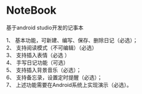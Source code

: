 # NoteBook

基于android studio开发的记事本

1、	基本功能，可新建、编写、保存、删除日记（必选）；<br/>
2、	支持阅读模式（不可编辑）（必选）<br/>
3、	支持插入表情（必选 ）<br/>
4、	手写日记功能（可选） <br/>
5、	支持插入背景音乐（必选）； <br/>
6、	支持备忘录，设置定时提醒（必选）；<br/>
7、	上述功能需要在Android系统上实现演示（必选）。<br/>

